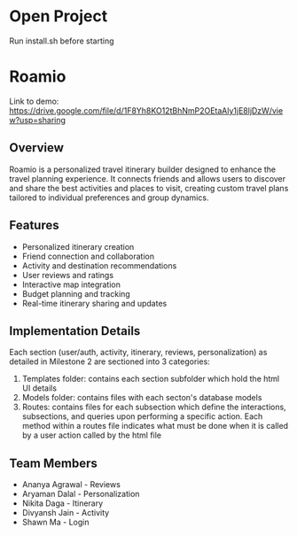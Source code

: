 # Open Project

Run install.sh before starting

# Roamio

Link to demo: https://drive.google.com/file/d/1F8Yh8KO12tBhNmP2OEtaAly1jE8ljDzW/view?usp=sharing

## Overview

Roamio is a personalized travel itinerary builder designed to enhance the travel planning experience. It connects friends and allows users to discover and share the best activities and places to visit, creating custom travel plans tailored to individual preferences and group dynamics.

## Features

- Personalized itinerary creation
- Friend connection and collaboration
- Activity and destination recommendations
- User reviews and ratings
- Interactive map integration
- Budget planning and tracking
- Real-time itinerary sharing and updates

## Implementation Details

Each section (user/auth, activity, itinerary, reviews, personalization) as detailed in Milestone 2 are sectioned into 3 categories:

1. Templates folder: contains each section subfolder which hold the html UI details
2. Models folder: contains files with each secton's database models
3. Routes: contains files for each subsection which define the interactions, subsections, and queries upon performing a specific action. Each method within a routes file indicates what must be done when it is called by a user action called by the html file

## Team Members

- Ananya Agrawal - Reviews
- Aryaman Dalal - Personalization
- Nikita Daga - Itinerary
- Divyansh Jain - Activity
- Shawn Ma - Login
